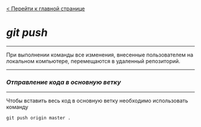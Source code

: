[< Перейти к главной странице](./readme.md)
# *git push*
---
При выполнении команды все изменения, внесенные пользователем на локальном компьютере, перемещаются в удаленный репозиторий. 
 
 ---
 ### *Отправление кода в основную ветку*
 ---
Чтобы вставить весь код в основную ветку необходимо использовать команду
```
git push origin master .
```